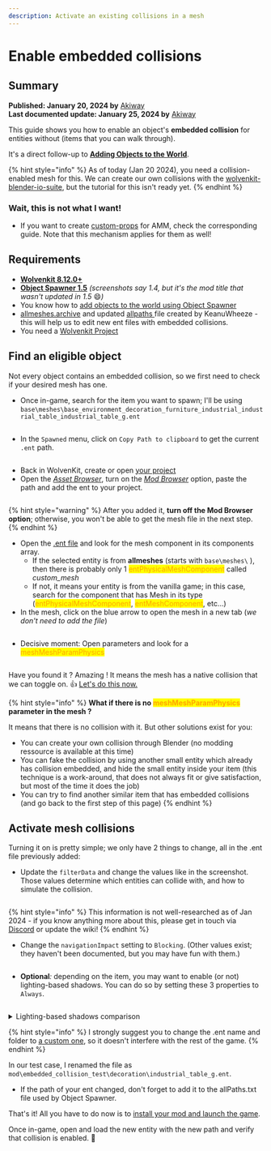 ```yaml
---
description: Activate an existing collisions in a mesh
---
```


# Enable embedded collisions

## Summary

**Published: January 20, 2024 by** [Akiway](https://app.gitbook.com/u/2021vbDrMKZ0TbHeIx2wzPyAYtl2 "mention")\
**Last documented update: January 25, 2024 by** [Akiway](https://app.gitbook.com/u/2021vbDrMKZ0TbHeIx2wzPyAYtl2 "mention")

This guide shows you how to enable an object's **embedded collision** for entities without (items that you can walk through).&#x20;

It's a direct follow-up to [**Adding Objects to the World**](adding-objects-to-the-world.md).

{% hint style="info" %}
As of today (Jan 20 2024), you need a collision-enabled mesh for this. We can create our own collisions with the [wolvenkit-blender-io-suite](../../for-mod-creators-theory/modding-tools/wolvenkit-blender-io-suite/ "mention"), but the tutorial for this isn't ready yet.
{% endhint %}

### Wait, this is not what I want!

* If you want to create [custom-props](../everything-else/custom-props/ "mention") for AMM, check the corresponding guide. Note that this mechanism applies for them as well!

## Requirements

* [**Wolvenkit 8.12.0+**](https://github.com/WolvenKit/WolvenKit)
* [**Object Spawner 1.5**](https://www.nexusmods.com/cyberpunk2077/mods/2833) _(screenshots say 1.4, but it's the mod title that wasn't updated in 1.5_ :smile:_)_
* You know how to [add objects to the world using Object Spawner](adding-objects-to-the-world.md)
* [allmeshes.archive](https://mega.nz/file/eRREwQbY#L7AWM1eYijyvE7GLo6IK4MQE2ohJci9r9xcq5gk8BXQ) and updated [allpaths ](https://mega.nz/file/WEQxySrS#0QM1rbl1QaUuRdU3RcNEVvYk-rfk\_mVVDyg75y8XG40)file created by KeanuWheeze - this will help us to edit new ent files with embedded collisions.
* You need a [Wolvenkit Project](https://app.gitbook.com/s/-MP\_ozZVx2gRZUPXkd4r/wolvenkit-app/usage/wolvenkit-projects)

## Find an eligible object

Not every object contains an embedded collision, so we first need to check if your desired mesh has one.&#x20;

* Once in-game, search for the item you want to spawn; I'll be using `base\meshes\base_environment_decoration_furniture_industrial_industrial_table_industrial_table_g.ent`

<figure><img src="../../.gitbook/assets/world_editing__embedded_collision__select.png" alt=""><figcaption></figcaption></figure>

* In the `Spawned` menu, click on `Copy Path to clipboard` to get the current `.ent` path.

<figure><img src="../../.gitbook/assets/world_editing__embedded_collision__copy_path.png" alt=""><figcaption></figcaption></figure>

* Back in WolvenKit, create or open [your project](https://app.gitbook.com/s/-MP\_ozZVx2gRZUPXkd4r/wolvenkit-app/usage/wolvenkit-projects)
* Open the [_Asset Browser_](https://app.gitbook.com/s/-MP\_ozZVx2gRZUPXkd4r/wolvenkit-app/editor/asset-browser), turn on the [_Mod Browser_](https://app.gitbook.com/s/-MP\_ozZVx2gRZUPXkd4r/wolvenkit-app/editor/asset-browser#mod-browser) option, paste the path and add the ent to your project.

<figure><img src="../../.gitbook/assets/world_editing__embedded_collision__mod_browser.png" alt=""><figcaption></figcaption></figure>

{% hint style="warning" %}
After you added it, **turn off the Mod Browser option**; otherwise, you won't be able to get the mesh file in the next step.
{% endhint %}

* Open the [.ent file](../../for-mod-creators-theory/files-and-what-they-do/entity-.ent-files/#mesh-component-entity-simple-entity) and look for the mesh component in its components array.
  * If the selected entity is from **allmeshes** (starts with `base\meshes\` ), then there is probably only 1 <mark style="color:orange;">entPhysicalMeshComponent</mark> called _custom\_mesh_
  * If not, it means your entity is from the vanilla game; in this case, search for the component that has Mesh in its type (<mark style="color:orange;">entPhysicalMeshComponent</mark>, <mark style="color:orange;">entMeshComponent</mark>, etc...)
* In the mesh, click on the blue arrow to open the mesh in a new tab (_we don't need to add the file_)

<figure><img src="../../.gitbook/assets/world_editing__embedded_collision__open_mesh.png" alt=""><figcaption></figcaption></figure>

* Decisive moment: Open parameters and look for a <mark style="color:orange;">meshMeshParamPhysics</mark>

<figure><img src="../../.gitbook/assets/world_editing__embedded_collision__mesh_physics.png" alt=""><figcaption></figcaption></figure>

Have you found it ? Amazing ! It means the mesh has a native collision that we can toggle on. :thumbsup: [Let's do this now.](enable-embedded-collisions.md#activate-the-mesh-collision)

{% hint style="info" %}
**What if there is no **<mark style="color:orange;">**meshMeshParamPhysics**</mark>** parameter in the mesh ?**

It means that there is no collision with it. But other solutions exist for you:

* You can create your own collision through Blender (no modding ressource is available at this time)
* You can fake the collision by using another small entity which already has collision embedded, and hide the small entity inside your item (this technique is a work-around, that does not always fit or give satisfaction, but most of the time it does the job)
* You can try to find another similar item that has embedded collisions (and go back to the first step of this page)
{% endhint %}

## Activate mesh collisions

Turning it on is pretty simple; we only have 2 things to change, all in the .ent file previously added:

* Update the `filterData` and change the values like in the screenshot. Those values determine which entities can collide with, and how to simulate the collision.&#x20;

<figure><img src="../../.gitbook/assets/world_editing__embedded_collision__filter_data.png" alt=""><figcaption></figcaption></figure>

{% hint style="info" %}
This information is not well-researched as of Jan 2024 - if you know anything more about this, please get in touch via [Discord](http://discord.gg/redmodding) or update the wiki!
{% endhint %}

* Change the `navigationImpact` setting to `Blocking`. (Other values exist; they haven't been documented, but you may have fun with them.)

<figure><img src="../../.gitbook/assets/world_editing__embedded_collision__navigation_impact.png" alt=""><figcaption></figcaption></figure>

* **Optional**_:_ depending on the item, you may want to enable (or not) lighting-based shadows. You can do so by setting these 3 properties to `Always`.&#x20;

<figure><img src="../../.gitbook/assets/world_editing__embedded_collision__shadows.png" alt=""><figcaption></figcaption></figure>

<details>

<summary>Lighting-based shadows comparison</summary>

Here is the difference between the values `Always` and `Never`

<img src="../../.gitbook/assets/world_editing__embedded_collision__shadows_comparison.png" alt="" data-size="original">

**Note:** As you can see, `Never` values will prevent the mesh from casting shadows in the surrounding environment, but your mesh will still handle local shadows cast on itself.

</details>

{% hint style="info" %}
I strongly suggest you to change the .ent name and folder to [a custom one](../items-equipment/moving-and-renaming-in-existing-projects.md), so it doesn't interfere with the rest of the game.
{% endhint %}

In our test case, I renamed the file as `mod\embedded_collision_test\decoration\industrial_table_g.ent`.

* If the path of your ent changed, don't forget to add it to the allPaths.txt file used by Object Spawner.

That's it! All you have to do now is to [install your mod and launch the game](https://app.gitbook.com/s/-MP\_ozZVx2gRZUPXkd4r/wolvenkit-app/menu/toolbar#install-and-launch).&#x20;

Once in-game, open and load the new entity with the new path and verify that collision is enabled. :tada:

<figure><img src="../../.gitbook/assets/world_editing__embedded_collision__result.png" alt=""><figcaption></figcaption></figure>
